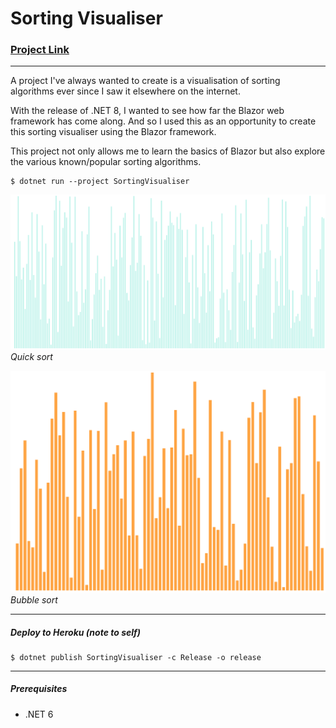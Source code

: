 # Sorting Visualiser

### [Project Link](https://sorting-visualiser-24601.herokuapp.com/)

---

A project I've always wanted to create is a visualisation of sorting algorithms ever since I saw it elsewhere on the internet.

With the release of .NET 8, I wanted to see how far the Blazor web framework has come along. And so I used this as an opportunity to create this sorting visualiser using the Blazor framework.

This project not only allows me to learn the basics of Blazor but also explore the various known/popular sorting algorithms.
```
$ dotnet run --project SortingVisualiser
```

![image]("./../quicksort.gif)
_Quick sort_


![image]("./../bubblesort.gif)
_Bubble sort_

---
##### Deploy to Heroku (note to self)

```
$ dotnet publish SortingVisualiser -c Release -o release
```

---
##### Prerequisites

- .NET 6
